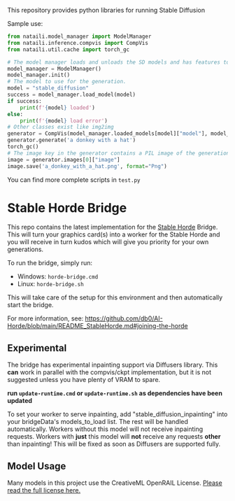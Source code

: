 This repository provides python libraries for running Stable Diffusion

Sample use:

```python
from nataili.model_manager import ModelManager
from nataili.inference.compvis import CompVis
from nataili.util.cache import torch_gc

# The model manager loads and unloads the SD models and has features to download them or find their location
model_manager = ModelManager()
model_manager.init()
# The model to use for the generation.
model = "stable_diffusion"
success = model_manager.load_model(model)
if success:
    print(f'{model} loaded')
else:
    print(f'{model} load error')
# Other classes exist like img2img
generator = CompVis(model_manager.loaded_models[model]["model"], model_manager.loaded_models[model]["device"], 'output_dir')
generator.generate('a donkey with a hat')
torch_gc()
# The image key in the generator contains a PIL image of the generation
image = generator.images[0]["image"]
image.save('a_donkey_with_a_hat.png', format="Png")
```

You can find more complete scripts in `test.py`

# Stable Horde Bridge

This repo contains the latest implementation for the [Stable Horde](https://stablehorde.net) Bridge. This will turn your graphics card(s) into a worker for the Stable Horde and you will receive in turn kudos which will give you priority for your own generations.

To run the bridge, simply run:

* Windows: `horde-bridge.cmd`
* Linux: `horde-bridge.sh`

This will take care of the setup for this environment and then automatically start the bridge.

For more information, see: https://github.com/db0/AI-Horde/blob/main/README_StableHorde.md#joining-the-horde

## Experimental

The bridge has experimental inpainting support via Diffusers library. This **can** work in parallel with the compvis/ckpt implementation, but it is not suggested unless you have plenty of VRAM to spare.

**run `update-runtime.cmd` or `update-runtime.sh` as dependencies have been updated**

To set your worker to serve inpainting, add "stable_diffusion_inpainting" into your bridgeData's models_to_load list. The rest will be handled automatically. Workers without this model will not receive inpainting requests. Workers with **just** this model will **not** receive any requests **other** than inpainting! This will be fixed as soon as Diffusers are supported fully.

## Model Usage
Many models in this project use the CreativeML OpenRAIL License.  [Please read the full license here.](https://huggingface.co/spaces/CompVis/stable-diffusion-license)